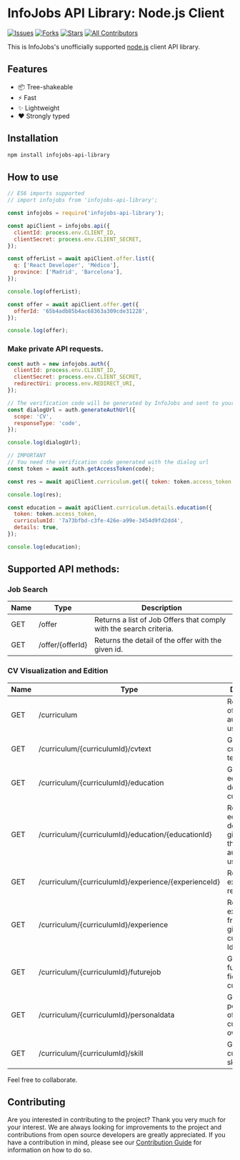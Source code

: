 # InfoJobs API Library: Node.js Client

[![Issues](https://img.shields.io/github/issues/roberthgnz/infojobs-api-library)](https://github.com/roberthgnz/infojobs-api-library/issues)
[![Forks](https://img.shields.io/github/forks/roberthgnz/infojobs-api-library)](https://github.com/roberthgnz/infojobs-api-library)
[![Stars](https://img.shields.io/github/stars/roberthgnz/infojobs-api-library)](https://github.com/roberthgnz/infojobs-api-library)
[![All Contributors](https://img.shields.io/badge/all_contributors-5-orange.svg)](#contributors-)

This is InfoJobs's unofficially supported [node.js](http://nodejs.org/) client API library.

## Features

- 📦 Tree-shakeable
- ⚡ Fast
- ✨ Lightweight
- ❤️ Strongly typed

## Installation

```bash
npm install infojobs-api-library
```

## How to use

```js
// ES6 imports supported
// import infojobs from 'infojobs-api-library';

const infojobs = require('infojobs-api-library');

const apiClient = infojobs.api({
  clientId: process.env.CLIENT_ID,
  clientSecret: process.env.CLIENT_SECRET,
});

const offerList = await apiClient.offer.list({
  q: ['React Developer', 'Médico'],
  province: ['Madrid', 'Barcelona'],
});

console.log(offerList);

const offer = await apiClient.offer.get({
  offerId: '65b4adb85b4ac68363a309cde31228',
});

console.log(offer);
```

### Make private API requests.

```js
const auth = new infojobs.auth({
  clientId: process.env.CLIENT_ID,
  clientSecret: process.env.CLIENT_SECRET,
  redirectUri: process.env.REDIRECT_URI,
});

// The verification code will be generated by InfoJobs and sent to your application as a parameter of the Callback URI you specified when registering your application.
const dialogUrl = auth.generateAuthUrl({
  scope: 'CV',
  responseType: 'code',
});

console.log(dialogUrl);

// IMPORTANT
// You need the verification code generated with the dialog url
const token = await auth.getAccessToken(code);

const res = await apiClient.curriculum.get({ token: token.access_token });

console.log(res);

const education = await apiClient.curriculum.details.education({
  token: token.access_token,
  curriculumId: '7a73bfbd-c3fe-426e-a99e-3454d9fd2dd4',
  details: true,
});

console.log(education);
```

## Supported API methods:

### Job Search

| Name | Type             | Description                                                        |
| ---- | ---------------- | ------------------------------------------------------------------ |
| GET  | /offer           | Returns a list of Job Offers that comply with the search criteria. |
| GET  | /offer/{offerId} | Returns the detail of the offer with the given id.                 |

### CV Visualization and Edition

| Name | Type                                                 | Description                                                            |
| ---- | ---------------------------------------------------- | ---------------------------------------------------------------------- |
| GET  | /curriculum                                          | Returns list of CVs of the authenticated user.                         |
| GET  | /curriculum/{curriculumId}/cvtext                    | Gets the curriculum in text format                                     |
| GET  | /curriculum/{curriculumId}/education                 | Gets the education details of the curriculum                           |
| GET  | /curriculum/{curriculumId}/education/{educationId}   | Retrieves education details for a given CV for the authenticated user. |
| GET  | /curriculum/{curriculumId}/experience/{experienceId} | Retrieves the experience requested.                                    |
| GET  | /curriculum/{curriculumId}/experience                | Retrieve the experiences from the given curriculum Id.                 |
| GET  | /curriculum/{curriculumId}/futurejob                 | Gets the future job fields of the curriculum                           |
| GET  | /curriculum/{curriculumId}/personaldata              | Gets the personal data of the curriculum's owner                       |
| GET  | /curriculum/{curriculumId}/skill                     | Gets the curriculum skills                                             |

Feel free to collaborate.

## Contributing

Are you interested in contributing to the project? Thank you very much for your interest. We are always looking for improvements to the project and contributions from open source developers are greatly appreciated. If you have a contribution in mind, please see our [Contribution Guide](/CONTRIBUTING.md) for information on how to do so.
